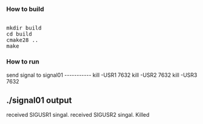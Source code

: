 <h3>How to build</h3>
<pre></code>
mkdir build
cd build
cmake28 ..
make
</code></pre>

<h3>How to run</h3>
send signal to signal01
-----------
kill -USR1  7632 
kill -USR2  7632  
kill -USR3  7632  


./signal01 output
-------------
received SIGUSR1 singal.
received SIGUSR2 singal.
Killed
